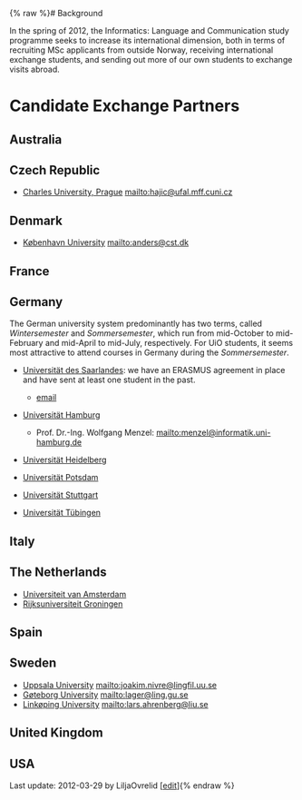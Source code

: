 {% raw %}# Background

In the spring of 2012, the Informatics: Language and Communication study
programme seeks to increase its international dimension, both in terms
of recruiting MSc applicants from outside Norway, receiving
international exchange students, and sending out more of our own
students to exchange visits abroad.

# Candidate Exchange Partners

## Australia

## Czech Republic

- [Charles University, Prague](http://ufal.mff.cuni.cz/)
[mailto:hajic@ufal.mff.cuni.cz](mailto:hajic@ufal.mff.cuni.cz)

## Denmark

- [København University](http://itandcognition.ku.dk/)
[mailto:anders@cst.dk](mailto:anders@cst.dk)

## France

## Germany

The German university system predominantly has two terms, called
*Wintersemester* and *Sommersemester*, which run from mid-October to
mid-February and mid-April to mid-July, respectively. For UiO students,
it seems most attractive to attend courses in Germany during the
*Sommersemester*.

- [Universität des Saarlandes](http://www.coli.uni-saarland.de/): we
have an ERASMUS agreement in place and have sent at least one
student in the past.
  
  - [email](http://www.coli.uni-saarland.de/page.php?id=coordinates)
- [Universität Hamburg](http://nats-www.informatik.uni-hamburg.de/)
  
  - Prof. Dr.-Ing. Wolfgang Menzel:
<mailto:menzel@informatik.uni-hamburg.de>
- [Universität Heidelberg](http://www.cl.uni-heidelberg.de/)
- [Universität Potsdam](http://www.ling.uni-potsdam.de/)
- [Universität Stuttgart](http://www.ims.uni-stuttgart.de/)
- [Universität Tübingen](http://www.sfs.uni-tuebingen.de/)

## Italy

## The Netherlands

- [Universiteit van Amsterdam](http://www.illc.uva.nl/)
- [Rijksuniversiteit
Groningen](http://www.rug.nl/let/onderwijs/bachelor/informatiekunde)

## Spain

## Sweden

- [Uppsala University](http://www.lingfil.uu.se/st)
<mailto:joakim.nivre@lingfil.uu.se>
- [Gøteborg
University](http://www.flov.gu.se/english/education/masters-second-cycle/mlt)
[mailto:lager@ling.gu.se](mailto:lager@ling.gu.se)
- [Linkøping
University](http://www.ida.liu.se/bin/cms/get_category_courses.pl?category=AIK&lang=en#AIST)
[mailto:lars.ahrenberg@liu.se](mailto:lars.ahrenberg@liu.se)

## United Kingdom

## USA

Last update: 2012-03-29 by LiljaOvrelid [[edit](https://github.com/delph-in/docs/wiki/IskExchange/_edit)]{% endraw %}